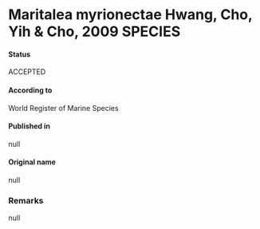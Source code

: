 # Maritalea myrionectae Hwang, Cho, Yih & Cho, 2009 SPECIES

#### Status
ACCEPTED

#### According to
World Register of Marine Species

#### Published in
null

#### Original name
null

### Remarks
null